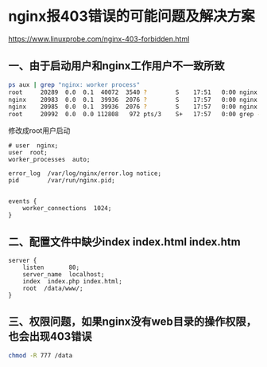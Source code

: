 # nginx报403错误的可能问题及解决方案

https://www.linuxprobe.com/nginx-403-forbidden.html

## 一、由于启动用户和nginx工作用户不一致所致

```sh
ps aux | grep "nginx: worker process"
root     20289  0.0  0.1  40072  3540 ?        S    17:51   0:00 nginx: worker process is shutting down
nginx    20983  0.0  0.1  39936  2076 ?        S    17:57   0:00 nginx: worker process
nginx    20985  0.0  0.1  39936  2076 ?        S    17:57   0:00 nginx: worker process
root     20992  0.0  0.0 112808   972 pts/3    S+   17:57   0:00 grep --color=auto nginx: worker process
```

修改成root用户启动

```nginx
# user  nginx;
user  root;
worker_processes  auto;

error_log  /var/log/nginx/error.log notice;
pid        /var/run/nginx.pid;


events {
    worker_connections  1024;
}

```

## 二、配置文件中缺少index index.html index.htm

```nginx
server {
    listen       80;
    server_name  localhost;
    index  index.php index.html;
    root  /data/www/;
}
```

## 三、权限问题，如果nginx没有web目录的操作权限，也会出现403错误

```sh
chmod -R 777 /data
```